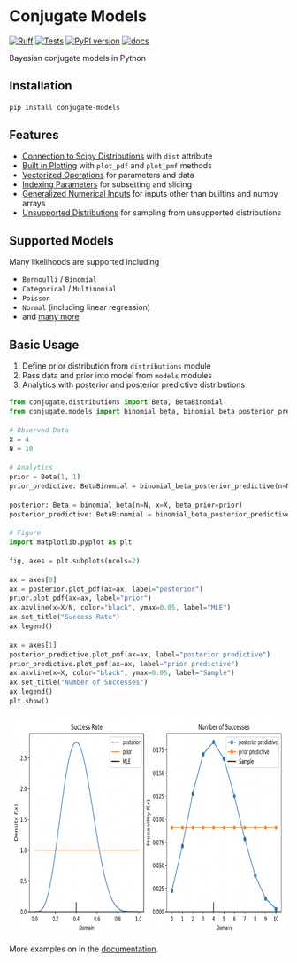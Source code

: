 # Conjugate Models

[![Ruff](https://img.shields.io/endpoint?url=https://raw.githubusercontent.com/astral-sh/ruff/main/assets/badge/v2.json)](https://github.com/astral-sh/ruff)
[![Tests](https://github.com/wd60622/conjugate/actions/workflows/tests.yml/badge.svg)](https://github.com/wd60622/conjugate/actions/workflows/tests.yml) 
[![PyPI version](https://badge.fury.io/py/conjugate-models.svg)](https://badge.fury.io/py/conjugate-models) 
[![docs](https://github.com/wd60622/conjugate/actions/workflows/docs.yml/badge.svg)](https://wd60622.github.io/conjugate/)

Bayesian conjugate models in Python


## Installation

```bash 
pip install conjugate-models
```

## Features 

- [Connection to Scipy Distributions](https://wd60622.github.io/conjugate/examples/scipy-connection) with `dist` attribute
- [Built in Plotting](https://wd60622.github.io/conjugate/examples/plotting) with `plot_pdf` and `plot_pmf` methods
- [Vectorized Operations](https://wd60622.github.io/conjugate/examples/vectorized-inputs) for parameters and data
- [Indexing Parameters](https://wd60622.github.io/conjugate/examples/indexing) for subsetting and slicing
- [Generalized Numerical Inputs](https://wd60622.github.io/conjugate/examples/generalized-inputs) for inputs other than builtins and numpy arrays
- [Unsupported Distributions](https://wd60622.github.io/conjugate/examples/pymc-sampling) for sampling from unsupported distributions

## Supported Models 

Many likelihoods are supported including

- `Bernoulli` / `Binomial`
- `Categorical` / `Multinomial`
- `Poisson`
- `Normal` (including linear regression)
- and [many more](https://wd60622.github.io/conjugate/models/)

## Basic Usage

1. Define prior distribution from `distributions` module
1. Pass data and prior into model from `models` modules
1. Analytics with posterior and posterior predictive distributions

```python 
from conjugate.distributions import Beta, BetaBinomial
from conjugate.models import binomial_beta, binomial_beta_posterior_predictive

# Observed Data
X = 4
N = 10

# Analytics
prior = Beta(1, 1)
prior_predictive: BetaBinomial = binomial_beta_posterior_predictive(n=N, beta=prior)

posterior: Beta = binomial_beta(n=N, x=X, beta_prior=prior)
posterior_predictive: BetaBinomial = binomial_beta_posterior_predictive(n=N, beta=posterior) 

# Figure
import matplotlib.pyplot as plt

fig, axes = plt.subplots(ncols=2)

ax = axes[0]
ax = posterior.plot_pdf(ax=ax, label="posterior")
prior.plot_pdf(ax=ax, label="prior")
ax.axvline(x=X/N, color="black", ymax=0.05, label="MLE")
ax.set_title("Success Rate")
ax.legend()

ax = axes[1]
posterior_predictive.plot_pmf(ax=ax, label="posterior predictive")
prior_predictive.plot_pmf(ax=ax, label="prior predictive")
ax.axvline(x=X, color="black", ymax=0.05, label="Sample")
ax.set_title("Number of Successes")
ax.legend()
plt.show()
```

<img height=400 src="docs/images/binomial-beta.png" title="Binomial Beta Comparison">

More examples on in the [documentation](https://wd60622.github.io/conjugate/).
